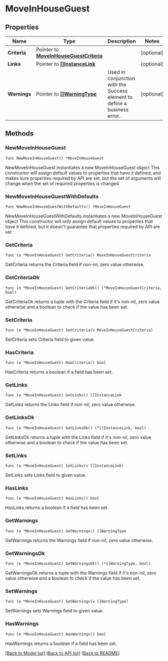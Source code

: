 # MoveInHouseGuest

## Properties

Name | Type | Description | Notes
------------ | ------------- | ------------- | -------------
**Criteria** | Pointer to [**MoveInHouseGuestCriteria**](MoveInHouseGuestCriteria.md) |  | [optional] 
**Links** | Pointer to [**[]InstanceLink**](InstanceLink.md) |  | [optional] 
**Warnings** | Pointer to [**[]WarningType**](WarningType.md) | Used in conjunction with the Success element to define a business error. | [optional] 

## Methods

### NewMoveInHouseGuest

`func NewMoveInHouseGuest() *MoveInHouseGuest`

NewMoveInHouseGuest instantiates a new MoveInHouseGuest object
This constructor will assign default values to properties that have it defined,
and makes sure properties required by API are set, but the set of arguments
will change when the set of required properties is changed

### NewMoveInHouseGuestWithDefaults

`func NewMoveInHouseGuestWithDefaults() *MoveInHouseGuest`

NewMoveInHouseGuestWithDefaults instantiates a new MoveInHouseGuest object
This constructor will only assign default values to properties that have it defined,
but it doesn't guarantee that properties required by API are set

### GetCriteria

`func (o *MoveInHouseGuest) GetCriteria() MoveInHouseGuestCriteria`

GetCriteria returns the Criteria field if non-nil, zero value otherwise.

### GetCriteriaOk

`func (o *MoveInHouseGuest) GetCriteriaOk() (*MoveInHouseGuestCriteria, bool)`

GetCriteriaOk returns a tuple with the Criteria field if it's non-nil, zero value otherwise
and a boolean to check if the value has been set.

### SetCriteria

`func (o *MoveInHouseGuest) SetCriteria(v MoveInHouseGuestCriteria)`

SetCriteria sets Criteria field to given value.

### HasCriteria

`func (o *MoveInHouseGuest) HasCriteria() bool`

HasCriteria returns a boolean if a field has been set.

### GetLinks

`func (o *MoveInHouseGuest) GetLinks() []InstanceLink`

GetLinks returns the Links field if non-nil, zero value otherwise.

### GetLinksOk

`func (o *MoveInHouseGuest) GetLinksOk() (*[]InstanceLink, bool)`

GetLinksOk returns a tuple with the Links field if it's non-nil, zero value otherwise
and a boolean to check if the value has been set.

### SetLinks

`func (o *MoveInHouseGuest) SetLinks(v []InstanceLink)`

SetLinks sets Links field to given value.

### HasLinks

`func (o *MoveInHouseGuest) HasLinks() bool`

HasLinks returns a boolean if a field has been set.

### GetWarnings

`func (o *MoveInHouseGuest) GetWarnings() []WarningType`

GetWarnings returns the Warnings field if non-nil, zero value otherwise.

### GetWarningsOk

`func (o *MoveInHouseGuest) GetWarningsOk() (*[]WarningType, bool)`

GetWarningsOk returns a tuple with the Warnings field if it's non-nil, zero value otherwise
and a boolean to check if the value has been set.

### SetWarnings

`func (o *MoveInHouseGuest) SetWarnings(v []WarningType)`

SetWarnings sets Warnings field to given value.

### HasWarnings

`func (o *MoveInHouseGuest) HasWarnings() bool`

HasWarnings returns a boolean if a field has been set.


[[Back to Model list]](../README.md#documentation-for-models) [[Back to API list]](../README.md#documentation-for-api-endpoints) [[Back to README]](../README.md)


